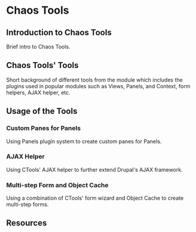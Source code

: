 # Chaos Tools

## Introduction to Chaos Tools

Brief intro to Chaos Tools.

## Chaos Tools' Tools

Short background of different tools from the module which includes the plugins used in popular modules such as Views, Panels, and Context, form helpers, AJAX helper, etc.

## Usage of the Tools

### Custom Panes for Panels

Using Panels plugin system to create custom panes for Panels.

### AJAX Helper

Using CTools' AJAX helper to further extend Drupal's AJAX framework.

### Multi-step Form and Object Cache

Using a combination of CTools' form wizard and Object Cache to create multi-step forms.

## Resources
